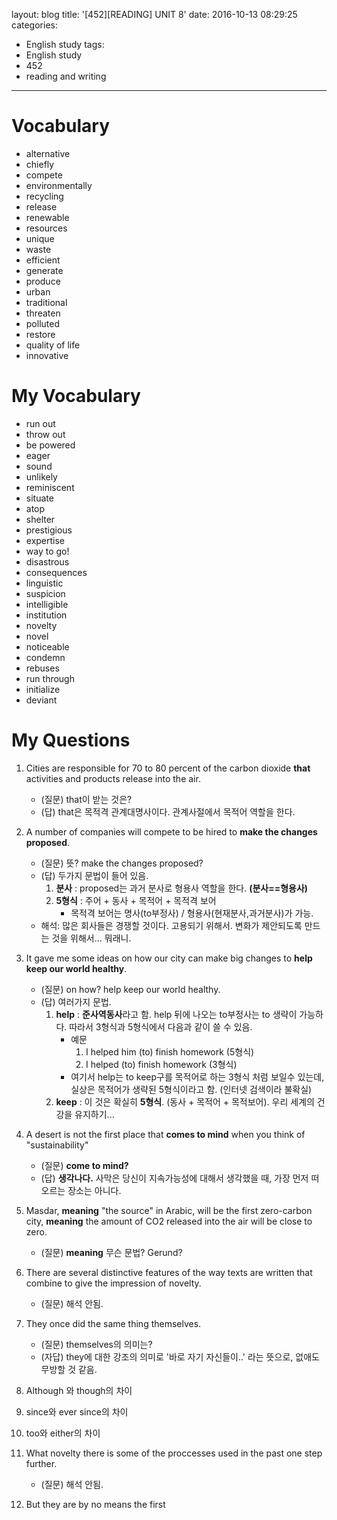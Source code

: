 layout: blog
title: '[452][READING] UNIT 8'
date: 2016-10-13 08:29:25
categories: 
- English study
tags:
- English study
- 452
- reading and writing
---


# Vocabulary
* alternative
* chiefly
* compete
* environmentally
* recycling
* release
* renewable
* resources
* unique
* waste
* efficient
* generate
* produce
* urban
* traditional
* threaten
* polluted
* restore
* quality of life
* innovative

# My Vocabulary
* run out
* throw out
* be powered
* eager
* sound
* unlikely
* reminiscent
* situate 
* atop
* shelter
* prestigious
* expertise
* way to go!
* disastrous
* consequences
* linguistic
* suspicion
* intelligible
* institution
* novelty
* novel
* noticeable
* condemn
* rebuses
* run through
* initialize
* deviant


# My Questions
1. Cities are responsible for 70 to 80 percent of the carbon dioxide **that** activities and products release into the air.
    * (질문) that이 받는 것은?
    * (답) that은 목적격 관계대명사이다. 관계사절에서 목적어 역할을 한다.
2. A number of companies will compete to be hired to **make the changes proposed**.
    * (질문) 뜻? make the changes proposed?
    * (답) 두가지 문법이 들어 있음. 
        1. **분사** : proposed는 과거 분사로 형용사 역할을 한다. **(분사==형용사)**
        2. **5형식** : 주어 + 동사 + 목적어 + 목적격 보어
            * 목적격 보어는 명사(to부정사) / 형용사(현재분사,과거분사)가 가능.
    * 해석: 많은 회사들은 경쟁할 것이다. 고용되기 위해서. 변화가 제안되도록 만드는 것을 위해서... 뭐래니.    
             
3. It gave me some ideas on how our city can make big changes to **help keep our world healthy**.
    * (질문) on how? help keep our world healthy.
    * (답) 여러가지 문법. 
        1. **help** : **준사역동사**라고 함. help 뒤에 나오는 to부정사는 to 생략이 가능하다. 따라서 3형식과 5형식에서 다음과 같이 쓸 수 있음.
            * 예문
                1. I helped him (to) finish homework (5형식)
                2. I helped (to) finish homework (3형식)
            * 여기서 help는 to keep구를 목적어로 하는 3형식 처럼 보일수 있는데, 실상은 목적어가 생략된 5형식이라고 함. (인터넷 검색이라 불확실)
        2. **keep** : 이 것은 확실히 **5형식**. (동사 + 목적어 + 목적보어). 우리 세계의 건강을 유지하기... 
4. A desert is not the first place that **comes to mind** when you think of "sustainability"
    * (질문) **come to mind?** 
    * (답) **생각나다.** 사막은 당신이 지속가능성에 대해서 생각했을 때, 가장 먼저 떠오르는 장소는 아니다.
5. Masdar, **meaning** "the source" in Arabic, will be the first zero-carbon city, **meaning** the amount of CO2 released into the air will be close to zero.
    * (질문) **meaning** 무슨 문법? Gerund?

6. There are several distinctive features of the way texts are written that combine to give the impression of novelty.
    * (질문) 해석 안됨.
7. They once did the same thing themselves.
    * (질문) themselves의 의미는?
    * (자답) they에 대한 강조의 의미로 '바로 자기 자신들이..' 라는 뜻으로, 없애도 무방할 것 같음.
8. Although 와 though의 차이
9. since와 ever since의 차이
10. too와 either의 차이
11. What novelty there is some of the proccesses used in the past one step further.
    * (질문) 해석 안됨.
12. But they are by no means the first 
    

